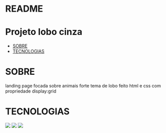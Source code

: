 # README

<h1>Projeto lobo cinza</h1>

<ul>
<li><a href="#SOBRE">SOBRE</a></li>
<li><a href="#TECNOLOGIAS">TECNOLOGIAS</a></li>
</ul>





<h1 id="SOBRE">SOBRE</h1>
landing page focada sobre animais forte tema de lobo feito html e css com propriedade display:grid

<h1 id="TECNOLOGIAS">TECNOLOGIAS</h1>
<img src="https://img.shields.io/badge/HTML5-E34F26?style=for-the-badge&logo=html5&logoColor=white">
<img src="https://img.shields.io/badge/CSS3-1572B6?style=for-the-badge&logo=css3&logoColor=white">


<img src="website animais.gif">
